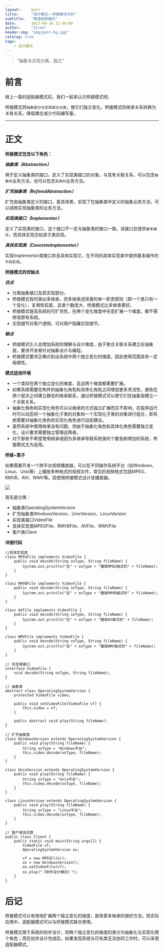 ```yaml
---
layout:     post
title:      "设计模式——桥接模式分析"
subtitle:   "再遇结构模式"
date:       2017-04-16 13:44:00
author:     "Zicon"
header-img: "img/post-bg.jpg"
catalog: true
tags:
    - 设计模式
---
```


> “抽象与实现分离、独立”


# 前言

继上一篇的适配器模式后，我们一起来认识桥接模式吧。

桥接模式将`抽象部分与实现部分分离`，使它们独立变化。桥接模式将继承关系转换为关联关系，降低耦合减少代码编写量。
 
---

# 正文

**桥接模式包含以下角色：**

***抽象类（Abstraction）***

用于定义抽象类的接口，定义了实现类接口的对象，与其有关联关系，可以包含`抽象的`业务方法，也可以包含`具体的`业务方法。

***扩充抽象类（RefinedAbstraction）***

扩充由抽象类定义的接口，是具体类，实现了在抽象类中定义的抽象业务方法，可以调用实现抽象类的业务方法。

***实现类接口（Implementor）***

定义了实现类的接口，这个接口不一定与抽象类的接口一致。该接口仅提供`基本操作`，而具体实现交给其子类实现。

***具体实现类（ConcreteImplementor）***

实现Implementor类接口并且具体实现它，在不同的具体实现类中提供基本操作的`不同实现`。

**桥接模式的优缺点**

***优点***

 - 分离抽象接口及其实现部分。
 - 桥接模式有时类似多继承，但多继承违背类的单一职责原则（即一个类只有一个变化），复用性较差，且类个数庞大，桥接模式比多继承更好。
 - 桥接模式提高系统的可扩充性，在两个变化维度中任意扩展一个维度，都不需修改原有系统。
 - 实现细节对客户透明，可对用户隐藏实现细节。
 
***缺点***

 - 桥接模式引入会增加系统的理解与设计难度，由于聚合关联关系建立在抽象层，要求开发者针对抽象设计与编程。
 - 桥接模式要求正确识别出系统中两个独立变化的维度，因此使用范围具有一定局限性。
 
**模式适用环境**

 - 一个类存在两个独立变化的维度，且这两个维度都需要扩展。
 - 如果系统需要在构件的抽象化角色和具体化角色之间增加更多灵活性，避免在两个层次之间建立静态的继承联系，通过桥接模式可以使它们在抽象层建立一个关联关系。
 - 抽象化角色和实现化角色可以以继承的方式独立扩展而互不影响，在程序运行时可以动态将一个抽象化子类的对象和一个实现化子类的对象进行组合，即系统需要对抽象化角色和实现化角色进行动态耦合。
 - 虽然系统中使用继承没有问题，但由于抽象化角色和具体化角色需要独立变化，设计要求需要独立管理这两者。
 - 对于那些不希望使用继承或因为多继承导致系统类的个数急剧增加的系统，桥接模式尤为适用。
 
**桥接~栗子**

如果需要开发一个跨平台视频播放器，可以在不同操作系统平台（如Windows、Linux、Unix等）上播放多种格式的视频文件，常见的视频格式包括MPEG、RMVB、AVI、WMV等。现使用桥接模式设计该播放器。

![](https://ZZicon.github.io/ZiconBlog/img/int_post/design_mode8.png)

首先是分类：

 - 抽象类OperatingSystemVersion
 - 扩充抽象类WindowsVersion、UnixVersion、LinuxVersion
 - 实现类接口VideoFile
 - 具体实现类MPEGFile、RMVBFile、AVFile、WMVFile
 - 客户类Client

**详细代码**

```
//具体实现类
class MPEGFile implements VideoFile {
	public void decode(String osType, String fileName) {
		System.out.println("在" + osType + "播放MPEG格式的" + fileName);
	}
}

class RMVBFile implements VideoFile {
	public void decode(String osType, String fileName) {
		System.out.println("在" + osType + "播放RMVB格式的" + fileName);
	}
}

class AVFile implements VideoFile {
	public void decode(String osType, String fileName) {
		System.out.println("在" + osType + "播放AV格式的" + fileName);
	}
}

class WMVFile implements VideoFile {
	public void decode(String osType, String fileName) {
		System.out.println("在" + osType + "播放WMV格式的" + fileName);
	}
}

// 实现类接口
interface VideoFile {
	void decode(String osType, String fileName);
}

// 抽象类
abstract class OperatingSystemVersion {
	protected VideoFile video;

	public void setVideoFile(VideoFile vf) {
		this.video = vf;
	}

	public abstract void play(String fileName);
}

// 扩充抽象类
class WindowsVersion extends OperatingSystemVersion {
	public void play(String fileName) {
		String osType = "Windows平台";
		this.video.decode(osType, fileName);
	}
}

class UnixVersion extends OperatingSystemVersion {
	public void play(String fileName) {
		String osType = "Unix平台";
		this.video.decode(osType, fileName);
	}
}

class LinuxVersion extends OperatingSystemVersion {
	public void play(String fileName) {
		String osType = "Linux平台";
		this.video.decode(osType, fileName);
	}
}

// 客户端测试类
public class Client {
	public static void main(String args[]) {
		VideoFile vf;
		OperatingSystemVersion os;

		vf = new MPEGFile();
		os = new WindowsVersion();
		os.setVideoFile(vf);
		os.play("《软件设计模式》");
	}
}
```

# 后记
桥接模式可以有效地扩展两个独立变化的维度，是改善多继承的很好方法。而实际应用中，适配器模式可以与桥接模式联合使用。

桥接模式用于系统的初步设计，将两个独立变化的维度的类分为抽象化与实现化两个角色；而在初步设计完成后，如果发现系统与已有类无法协同工作时，可以采用适配器模式。



